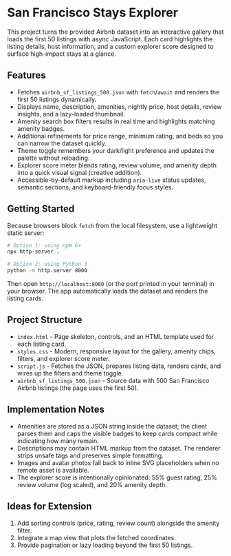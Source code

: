 # San Francisco Stays Explorer

This project turns the provided Airbnb dataset into an interactive gallery that loads the first 50 listings with async JavaScript. Each card highlights the listing details, host information, and a custom explorer score designed to surface high-impact stays at a glance.

## Features

- Fetches `airbnb_sf_listings_500.json` with `fetch`/`await` and renders the first 50 listings dynamically.
- Displays name, description, amenities, nightly price, host details, review insights, and a lazy-loaded thumbnail.
- Amenity search box filters results in real time and highlights matching amenity badges.
- Additional refinements for price range, minimum rating, and beds so you can narrow the dataset quickly.
- Theme toggle remembers your dark/light preference and updates the palette without reloading.
- Explorer score meter blends rating, review volume, and amenity depth into a quick visual signal (creative addition).
- Accessible-by-default markup including `aria-live` status updates, semantic sections, and keyboard-friendly focus styles.

## Getting Started

Because browsers block `fetch` from the local filesystem, use a lightweight static server:

```bash
# Option 1: using npm 6+
npx http-server .

# Option 2: using Python 3
python -m http.server 8000
```

Then open `http://localhost:8080` (or the port printed in your terminal) in your browser. The app automatically loads the dataset and renders the listing cards.

## Project Structure

- `index.html` - Page skeleton, controls, and an HTML template used for each listing card.
- `styles.css` - Modern, responsive layout for the gallery, amenity chips, filters, and explorer score meter.
- `script.js` - Fetches the JSON, prepares listing data, renders cards, and wires up the filters and theme toggle.
- `airbnb_sf_listings_500.json` - Source data with 500 San Francisco Airbnb listings (the page uses the first 50).

## Implementation Notes

- Amenities are stored as a JSON string inside the dataset; the client parses them and caps the visible badges to keep cards compact while indicating how many remain.
- Descriptions may contain HTML markup from the dataset. The renderer strips unsafe tags and preserves simple formatting.
- Images and avatar photos fall back to inline SVG placeholders when no remote asset is available.
- The explorer score is intentionally opinionated: 55% guest rating, 25% review volume (log scaled), and 20% amenity depth.

## Ideas for Extension

1. Add sorting controls (price, rating, review count) alongside the amenity filter.
2. Integrate a map view that plots the fetched coordinates.
3. Provide pagination or lazy loading beyond the first 50 listings.
